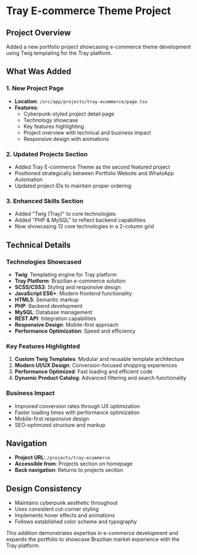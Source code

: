 # Tray E-commerce Theme Project

## Project Overview
Added a new portfolio project showcasing e-commerce theme development using Twig templating for the Tray platform.

## What Was Added

### 1. New Project Page
- **Location**: `/src/app/projects/tray-ecommerce/page.tsx`
- **Features**: 
  - Cyberpunk-styled project detail page
  - Technology showcase
  - Key features highlighting
  - Project overview with technical and business impact
  - Responsive design with animations

### 2. Updated Projects Section
- Added Tray E-commerce Theme as the second featured project
- Positioned strategically between Portfolio Website and WhatsApp Automation
- Updated project IDs to maintain proper ordering

### 3. Enhanced Skills Section
- Added "Twig (Tray)" to core technologies
- Added "PHP & MySQL" to reflect backend capabilities
- Now showcasing 12 core technologies in a 2-column grid

## Technical Details

### Technologies Showcased
- **Twig**: Templating engine for Tray platform
- **Tray Platform**: Brazilian e-commerce solution
- **SCSS/CSS3**: Styling and responsive design
- **JavaScript ES6+**: Modern frontend functionality
- **HTML5**: Semantic markup
- **PHP**: Backend development
- **MySQL**: Database management
- **REST API**: Integration capabilities
- **Responsive Design**: Mobile-first approach
- **Performance Optimization**: Speed and efficiency

### Key Features Highlighted
1. **Custom Twig Templates**: Modular and reusable template architecture
2. **Modern UI/UX Design**: Conversion-focused shopping experiences
3. **Performance Optimized**: Fast loading and efficient code
4. **Dynamic Product Catalog**: Advanced filtering and search functionality

### Business Impact
- Improved conversion rates through UX optimization
- Faster loading times with performance optimization
- Mobile-first responsive design
- SEO-optimized structure and markup

## Navigation
- **Project URL**: `/projects/tray-ecommerce`
- **Accessible from**: Projects section on homepage
- **Back navigation**: Returns to projects section

## Design Consistency
- Maintains cyberpunk aesthetic throughout
- Uses consistent cut-corner styling
- Implements hover effects and animations
- Follows established color scheme and typography

This addition demonstrates expertise in e-commerce development and expands the portfolio to showcase Brazilian market experience with the Tray platform.
